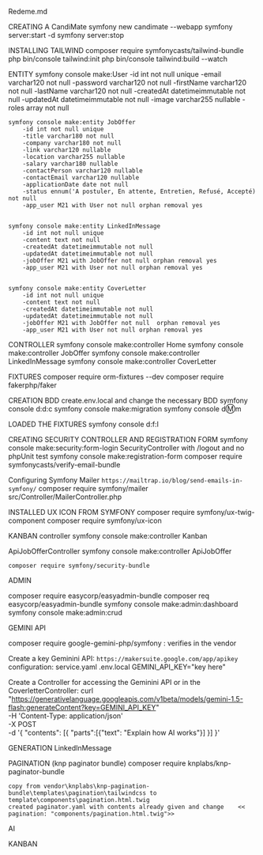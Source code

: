 Redeme.md

CREATING A CandiMate 
    symfony new candimate --webapp
    symfony server:start -d
    symfony server:stop
    

INSTALLING TAILWIND
    composer require symfonycasts/tailwind-bundle
    php bin/console tailwind:init
    php bin/console tailwind:build --watch


ENTITY
    symfony console make:User
        -id int not null unique
        -email varchar120 not null 
        -password varchar120 not null
        -firstName varchar120 not  null
        -lastName varchar120 not null
        -createdAt datetimeimmutable not null
        -updatedAt datetimeimmutable not null
        -image varchar255 nullable 
        -roles array not null


    symfony console make:entity JobOffer
        -id int not null unique 
        -title varchar180 not null
        -company varchar180 not null
        -link varchar120 nullable 
        -location varchar255 nullable
        -salary varchar180 nullable
        -contactPerson varchar120 nullable 
        -contactEmail varchar120 nullable 
        -applicationDate date not null 
        -status ennum('A postuler, En attente, Entretien, Refusé, Accepté) not null
        -app_user M21 with User not null orphan removal yes 


    symfony console make:entity LinkedInMessage
        -id int not null unique 
        -content text not null 
        -createdAt datetimeimmutable not null 
        -updatedAt datetimeimmutable not null 
        -jobOffer M21 with JobOffer not null orphan removal yes
        -app_user M21 with User not null orphan removal yes


    symfony console make:entity CoverLetter
        -id int not null unique 
        -content text not null
        -createdAt datetimeimmutable not null 
        -updatedAt datetimeimmutable not null 
        -jobOffer M21 with JobOffer not null  orphan removal yes
        -app_user M21 with User not null orphan removal yes




CONTROLLER
    symfony console make:controller Home
    symfony console make:controller JobOffer
    symfony console make:controller LinkedInMessage
    symfony console make:controller CoverLetter



FIXTURES 
    composer require orm-fixtures --dev
    composer require fakerphp/faker



CREATION BDD
    create.env.local and change the necessary BDD
    symfony console d:d:c
    symfony console make:migration
    symfony console d:m:m  


LOADED THE FIXTURES 
    symfony console d:f:l


CREATING SECURITY CONTROLLER AND REGISTRATION FORM
    symfony console make:security:form-login 
        SecurityController with /logout and no phpUnit test
    symfony console make:registration-form
         composer require symfonycasts/verify-email-bundle 

Configuring Symfony Mailer
    `https://mailtrap.io/blog/send-emails-in-symfony/`
    composer require symfony/mailer
    src/Controller/MailerController.php

INSTALLED UX ICON FROM SYMFONY 
    composer require symfony/ux-twig-component
    composer require symfony/ux-icon


KANBAN controller 
    symfony console make:controller Kanban

ApiJobOfferController
    symfony console make:controller ApiJobOffer

    composer require symfony/security-bundle

ADMIN

composer require easycorp/easyadmin-bundle
    composer req easycorp/easyadmin-bundle
    symfony console make:admin:dashboard    
    symfony console make:admin:crud 



GEMINI API

composer require google-gemini-php/symfony  : verifies in the vendor

Create a key Geminini API:
`https://makersuite.google.com/app/apikey`
configuration: service.yaml
.env.local GEMINI_API_KEY="key here"

Create a Controller for accessing the Geminini API or in the CoverletterController:
curl "https://generativelanguage.googleapis.com/v1beta/models/gemini-1.5-flash:generateContent?key=GEMINI_API_KEY" \
-H 'Content-Type: application/json' \
-X POST \
-d '{
  "contents": [{
    "parts":[{"text": "Explain how AI works"}]
    }]
   }'


GENERATION LinkedInMessage




PAGINATION (knp paginator bundle) 
    composer require knplabs/knp-paginator-bundle
    
    copy from vendor\knplabs\knp-pagination-bundle\templates\pagination\tailwindcss to template\components\pagination.html.twig
    created paginator.yaml with contents already given and change    << pagination: "components/pagination.html.twig">>

AI

KANBAN
